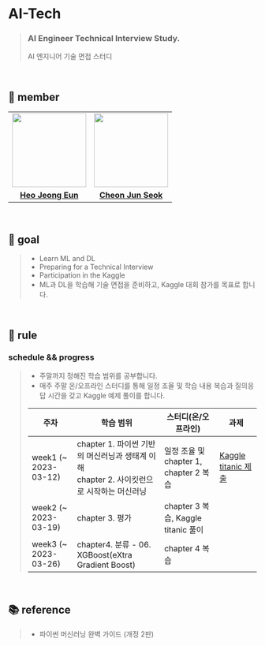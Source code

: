 # AI-Tech

> ### AI Engineer Technical Interview Study.
> AI 엔지니어 기술 면접 스터디

<br>

## 👋 member 
<table>
  <tr>
    <td align="center"><a href="https://github.com/Heo-Jeong-Eun"><img src="https://avatars.githubusercontent.com/Heo-Jeong-Eun" width="150px;" alt="">
    <td align="center"><a href="https://github.com/JunSeokCheon"><img src="https://avatars.githubusercontent.com/JunSeokCheon" width="150px;" alt="">
    </td>
  </tr>
  <tr>
    <td align="center"><a href="https://github.com/Heo-Jeong-Eun"><b>Heo Jeong Eun</b></td>
    <td align="center"><a href="https://github.com/JunSeokCheon"><b>Cheon Jun Seok</b></td>
  </tr>
</table>

<br>

## 🚀 goal
>  - Learn ML and DL
>  - Preparing for a Technical Interview
>  - Participation in the Kaggle
>  - ML과 DL을 학습해 기술 면접을 준비하고, Kaggle 대회 참가를 목표로 합니다. 

<br>

## 🫡 rule

### schedule && progress 
>  - 주말까지 정해진 학습 범위를 공부합니다. 
>  - 매주 주말 온/오프라인 스터디를 통해 일정 조율 및 학습 내용 복습과 질의응답 시간을 갖고 Kaggle 예제 풀이를 합니다. 
>
>|          주차          |      학습 범위     |                                    스터디(온/오프라인)                                    |      과제     |
>| --------------------- | ---------------- | -------------------------------------------------------------------------- |---------------- |
>| week1 (~ 2023-03-12) | chapter 1. 파이썬 기반의 머신러닝과 생태계 이해 <br> chapter 2. 사이킷런으로 시작하는 머신러닝 | 일정 조율 및 chapter 1, chapter 2 복습 | <a href = https://www.kaggle.com/competitions/titanic>Kaggle titanic 제출</a> |
>| week2 (~ 2023-03-19) | chapter 3. 평가 | chapter 3 복습, Kaggle titanic 풀이 | |
>| week3 (~ 2023-03-26) | chapter4. 분류 - 06. XGBoost(eXtra Gradient Boost) | chapter 4 복습 | |
  
<br>

## 📚 reference
>  - 파이썬 머신러닝 완벽 가이드 (개정 2판)
